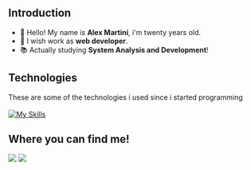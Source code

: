 ## Introduction
- 👋 Hello! My name is **Alex Martini**, i'm twenty years old.
- 🚀 I wish work as **web developer**.
- 📚 Actually studying **System Analysis and Development**!

## Technologies
These are some of the technologies i used since i started programming<br><br>
[![My Skills](https://skillicons.dev/icons?i=js,html,css,java,spring,php,bootstrap,nodejs&theme=light)](https://skillicons.dev)

## Where you can find me!  
<div>
  <a href="mailto:alexmartini.sc@gmail.com"><img src="https://img.shields.io/badge/-Gmail-%23333?style=for-the-badge&amp;logo=gmail&amp;logoColor=white"></a>
  <a href="https://www.linkedin.com/in/mart-sc/" rel="nofollow"><img src="https://img.shields.io/badge/-LinkedIn-%230077B5?style=for-the-badge&amp;logo=linkedin&amp;logoColor=white"></a
</div>
